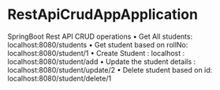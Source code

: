 # RestApiCrudAppApplication
SpringBoot Rest API CRUD operations • Get All students: localhost:8080/students • Get student based on rollNo: localhost:8080/student/1 • Create Student : localhost : localhost:8080/student/add • Update the student details : localhost:8080/student/update/2 • Delete student based on id: localhost:8080/student/delete/1
